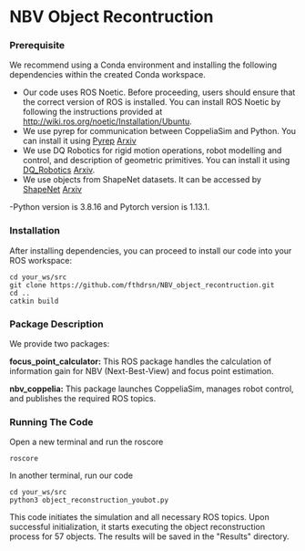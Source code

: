 # NBV Object Recontruction

### Prerequisite
We recommend using a Conda environment and installing the following dependencies within the created Conda workspace.

- Our code uses ROS Noetic. Before proceeding, users should ensure that the correct version of ROS is installed. You can install ROS Noetic by following the instructions provided at http://wiki.ros.org/noetic/Installation/Ubuntu.
- We use pyrep for communication between CoppeliaSim and Python. You can install it using [Pyrep](https://github.com/stepjam/PyRep)  [Arxiv](https://arxiv.org/abs/1906.11176)
- We use DQ Robotics for rigid motion operations, robot modelling and control, and description of geometric primitives. You can install it using [DQ_Robotics](https://dqrobotics.github.io) [Arxiv](https://arxiv.org/abs/1910.11612).
- We use objects from ShapeNet datasets. It can be accessed by [ShapeNet](https://shapenet.org) [Arxiv](https://arxiv.org/abs/1512.03012)

-Python version is 3.8.16 and Pytorch version is 1.13.1.

### Installation
After installing dependencies, you can proceed to install our code into your ROS workspace:

```
cd your_ws/src
git clone https://github.com/fthdrsn/NBV_object_recontruction.git
cd ..
catkin build
```
### Package Description

We provide two packages:

**focus_point_calculator:** This ROS package handles the calculation of information gain for NBV (Next-Best-View) and focus point estimation.

**nbv_coppelia:** This package launches CoppeliaSim, manages robot control, and publishes the required ROS topics.


### Running The Code

Open a new terminal and run the roscore

```
roscore
```
In another terminal, run our code

```
cd your_ws/src
python3 object_reconstruction_youbot.py
```
This code initiates the simulation and all necessary ROS topics. Upon successful initialization, it starts executing the object reconstruction process for 57 objects. The results will be saved in the "Results" directory.








